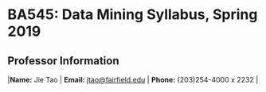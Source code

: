 
# BA545: Data Mining Syllabus, Spring 2019

## Professor Information
|**Name:** Jie Tao | **Email:** [jtao@fairfield.edu](mailto:jtao@fairfield.edu) | **Phone:** (203)254-4000 x 2232 |
